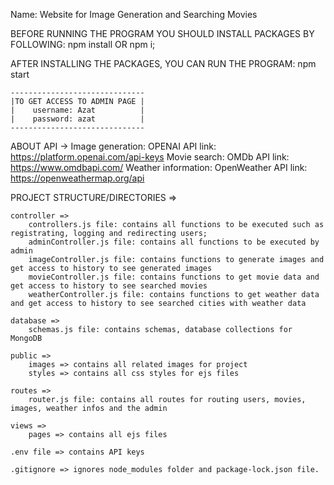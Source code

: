 Name: Website for Image Generation and Searching Movies

BEFORE RUNNING THE PROGRAM YOU SHOULD INSTALL PACKAGES BY FOLLOWING:
    npm install OR npm i;

AFTER INSTALLING THE PACKAGES, YOU CAN RUN THE PROGRAM: 
    npm start

    ------------------------------
    |TO GET ACCESS TO ADMIN PAGE |
    |    username: Azat          |
    |    password: azat          |
    ------------------------------

ABOUT API ->
    Image generation: OPENAI API
        link: https://platform.openai.com/api-keys
    Movie search: OMDb API
        link: https://www.omdbapi.com/
    Weather information: OpenWeather API
        link: https://openweathermap.org/api

PROJECT STRUCTURE/DIRECTORIES =>

    controller =>
        controllers.js file: contains all functions to be executed such as registrating, logging and redirecting users;
        adminController.js file: contains all functions to be executed by admin
        imageController.js file: contains functions to generate images and get access to history to see generated images 
        movieController.js file: contains functions to get movie data and get access to history to see searched movies
        weatherController.js file: contains functions to get weather data and get access to history to see searched cities with weather data

    database =>
        schemas.js file: contains schemas, database collections for MongoDB

    public =>
        images => contains all related images for project
        styles => contains all css styles for ejs files

    routes =>
        router.js file: contains all routes for routing users, movies, images, weather infos and the admin

    views =>
        pages => contains all ejs files

    .env file => contains API keys

    .gitignore => ignores node_modules folder and package-lock.json file.

    
